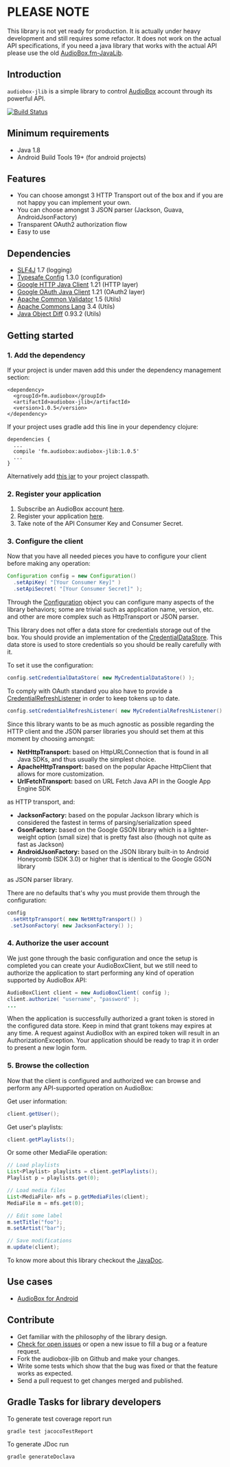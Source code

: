 # PLEASE NOTE
This library is not yet ready for production. It is actually under heavy development and still requires some refactor.
It does not work on the actual API specifications, if you need a java library that works with the actual API please use
the old [AudioBox.fm-JavaLib](https://github.com/icoretech/AudioBox.fm-JavaLib).


## Introduction
`audiobox-jlib` is a simple library to control [AudioBox](https://audiobox.fm) account through its powerful API.


[![Build Status](https://travis-ci.org/icoretech/audiobox-jlib.svg?branch=master)](https://travis-ci.org/icoretech/audiobox-jlib)

## Minimum requirements
* Java 1.8
* Android Build Tools 19+ (for android projects)

## Features
* You can choose amongst 3 HTTP Transport out of the box and if you are not happy you can implement your own.
* You can choose amongst 3 JSON parser (Jackson, Guava, AndroidJsonFactory)
* Transparent OAuth2 authorization flow
* Easy to use

## Dependencies
* [SLF4J](http://www.slf4j.org/) 1.7 (logging)
* [Typesafe Config](https://github.com/typesafehub/config) 1.3.0 (configuration)
* [Google HTTP Java Client](https://code.google.com/p/google-http-java-client/) 1.21 (HTTP layer)
* [Google OAuth Java Client](https://code.google.com/p/google-oauth-java-client/) 1.21 (OAuth2 layer)
* [Apache Common Validator](http://commons.apache.org/proper/commons-validator/) 1.5 (Utils)
* [Apache Commons Lang](http://commons.apache.org/proper/commons-lang/) 3.4 (Utils)
* [Java Object Diff](https://github.com/SQiShER/java-object-diff) 0.93.2 (Utils)


## Getting started

### 1. Add the dependency

If your project is under maven add this under the dependency management section:

    <dependency>
      <groupId>fm.audiobox</groupId>
      <artifactId>audiobox-jlib</artifactId>
      <version>1.0.5</version>
    </dependency>


If your project uses gradle add this line in your dependency clojure:

    dependencies {
      ...
      compile 'fm.audiobox:audiobox-jlib:1.0.5'
      ...
    }


Alternatively add [this jar](https://repository.sonatype.org/service/local/artifact/maven/redirect?r=central-proxy&g=fm.audiobox&a=audiobox-jlib&v=LATEST)
to your project classpath.

### 2. Register your application

1. Subscribe an AudioBox account [here](https://audiobox.fm/account/sign_up).
2. Register your application [here](https://audiobox.fm/oauth2/applications).
3. Take note of the API Consumer Key and Consumer Secret.


### 3. Configure the client

Now that you have all needed pieces you have to configure your client before making any operation:

```java
Configuration config = new Configuration()
  .setApiKey( "[Your Consumer Key]" )
  .setApiSecret( "[Your Consumer Secret]" );
```


Through the [Configuration](http://icoretech.github.io/audiobox-jlib/apidocs/reference/fm/audiobox/core/config/Configuration.html)
object you can configure many aspects of the library behaviors; some are trivial such as application name, version, etc.
and other are more complex such as HttpTransport or JSON parser.


This library does not offer a data store for credentials storage out of the box. You should provide
an implementation of the [CredentialDataStore](http://icoretech.github.io/audiobox-jlib/apidocs/reference/fm/audiobox/core/store/CredentialDataStore.html).
This data store is used to store credentials so you should be really carefully with it.

To set it use the configuration:

```java
config.setCredentialDataStore( new MyCredentialDataStore() );
```


To comply with OAuth standard you also have to provide a [CredentialRefreshListener](https://code.google.com/p/google-oauth-java-client/source/browse/google-oauth-client/src/main/java/com/google/api/client/auth/oauth2/CredentialRefreshListener.java)
in order to keep tokens up to date.

```java
config.setCredentialRefreshListener( new MyCredentialRefreshListener() );
```
 

Since this library wants to be as much agnostic as possible regarding the HTTP client and
the JSON parser libraries you should set them at this moment by choosing amongst:

* **NetHttpTransport:** based on HttpURLConnection that is found in all Java SDKs, and thus usually the simplest choice.
* **ApacheHttpTransport:** based on the popular Apache HttpClient that allows for more customization.
* **UrlFetchTransport:** based on URL Fetch Java API in the Google App Engine SDK

as HTTP transport, and:

* **JacksonFactory:** based on the popular Jackson library which is considered the fastest in terms of parsing/serialization speed
* **GsonFactory:** based on the Google GSON library which is a lighter-weight option (small size) that is pretty fast also (though not quite as fast as Jackson)
* **AndroidJsonFactory:** based on the JSON library built-in to Android Honeycomb (SDK 3.0) or higher that is identical to the Google GSON library

as JSON parser library.

There are no defaults that's why you must provide them through the configuration:

```java
config
 .setHttpTransport( new NetHttpTransport() )
 .setJsonFactory( new JacksonFactory() );
```


### 4. Authorize the user account

We just gone through the basic configuration and once the setup is completed you can create your AudioBoxClient,
but we still need to authorize the application to start performing any kind of operation supported by AudioBox API:

```java
AudioBoxClient client = new AudioBoxClient( config );
client.authorize( "username", "password" );
...
```


When the application is successfully authorized a grant token is stored in the configured data store.
Keep in mind that grant tokens may expires at any time. A request against AudioBox with an expired token will result in
an AuthorizationException. Your application should be ready to trap it in order to present a new login form.


### 5. Browse the collection
Now that the client is configured and authorized we can browse and perform any API-supported operation on AudioBox:

Get user information:

```java
client.getUser();
```

Get user's playlists:

```java
client.getPlaylists();
```

Or some other MediaFile operation:

```java
// Load playlists
List<Playlist> playlists = client.getPlaylists();
Playlist p = playlists.get(0);

// Load media files
List<MediaFile> mfs = p.getMediaFiles(client);
MediaFile m = mfs.get(0);

// Edit some label
m.setTitle("foo");
m.setArtist("bar");

// Save modifications
m.update(client);
```


To know more about this library checkout the [JavaDoc](http://icoretech.github.io/audiobox-jlib/apidocs/reference/fm/audiobox/core/Client.html).


## Use cases
* [AudioBox for Android](https://play.google.com/store/apps/details?id=fm.audiobox)


## Contribute
* Get familiar with the philosophy of the library design.
* [Check for open issues](https://github.com/icoretech/audiobox-jlib/issues?state=open) or open a new issue to fill a bug or a feature request.
* Fork the audiobox-jlib on Github and make your changes.
* Write some tests which show that the bug was fixed or that the feature works as expected.
* Send a pull request to get changes merged and published.


## Gradle Tasks for library developers


To generate test coverage report run

    gradle test jacocoTestReport


To generate JDoc run

    gradle generateDoclava

